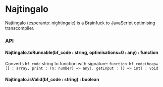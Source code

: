 Najtingalo
==========

Najtingalo (esperanto: nightingale) is a Brainfuck to JavaScript optimising transcompiler.

### API

#### Najtingalo.toRunnable(bf_code : string, optimisations=0 : any) : function
Converts `bf_code` string to function with signature: `function bf_code(heap=[] : array, print : (n: number) => any), getInput : () => int) : void`
#### Najtingalo.isValid(bf_code : string) : boolean

